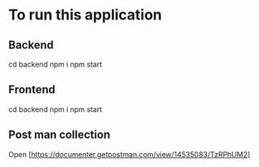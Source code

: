 # To run this application

## Backend

cd backend 
npm i
npm start

## Frontend
cd backend 
npm i
npm start

## Post man collection

Open [https://documenter.getpostman.com/view/14535083/TzRPhUM2]
